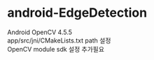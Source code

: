 # android-EdgeDetection

Android OpenCV 4.5.5  
app/src/jni/CMakeLists.txt path 설정  
OpenCV module sdk 설정 추가필요  